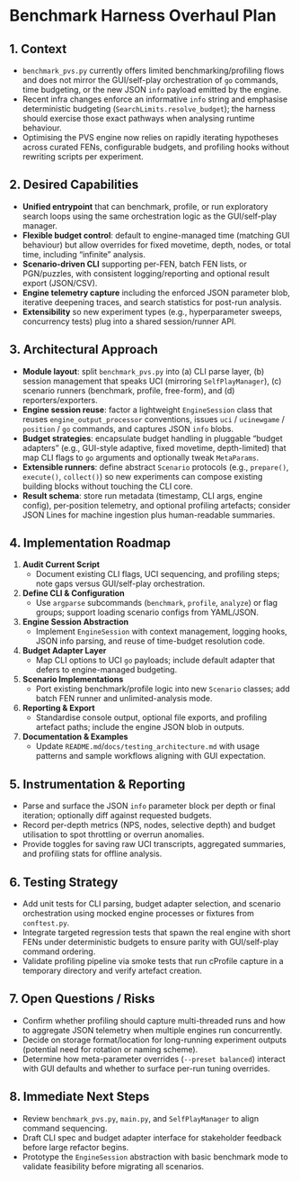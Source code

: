 # Benchmark Harness Overhaul Plan

## 1. Context
- `benchmark_pvs.py` currently offers limited benchmarking/profiling flows and does not mirror the GUI/self-play orchestration of `go` commands, time budgeting, or the new JSON `info` payload emitted by the engine.
- Recent infra changes enforce an informative `info` string and emphasise deterministic budgeting (`SearchLimits.resolve_budget`); the harness should exercise those exact pathways when analysing runtime behaviour.
- Optimising the PVS engine now relies on rapidly iterating hypotheses across curated FENs, configurable budgets, and profiling hooks without rewriting scripts per experiment.

## 2. Desired Capabilities
- **Unified entrypoint** that can benchmark, profile, or run exploratory search loops using the same orchestration logic as the GUI/self-play manager.
- **Flexible budget control**: default to engine-managed time (matching GUI behaviour) but allow overrides for fixed movetime, depth, nodes, or total time, including “infinite” analysis.
- **Scenario-driven CLI** supporting per-FEN, batch FEN lists, or PGN/puzzles, with consistent logging/reporting and optional result export (JSON/CSV).
- **Engine telemetry capture** including the enforced JSON parameter blob, iterative deepening traces, and search statistics for post-run analysis.
- **Extensibility** so new experiment types (e.g., hyperparameter sweeps, concurrency tests) plug into a shared session/runner API.

## 3. Architectural Approach
- **Module layout**: split `benchmark_pvs.py` into (a) CLI parse layer, (b) session management that speaks UCI (mirroring `SelfPlayManager`), (c) scenario runners (benchmark, profile, free-form), and (d) reporters/exporters.
- **Engine session reuse**: factor a lightweight `EngineSession` class that reuses `engine_output_processor` conventions, issues `uci` / `ucinewgame` / `position` / `go` commands, and captures JSON `info` blobs.
- **Budget strategies**: encapsulate budget handling in pluggable “budget adapters” (e.g., GUI-style adaptive, fixed movetime, depth-limited) that map CLI flags to `go` arguments and optionally tweak `MetaParams`.
- **Extensible runners**: define abstract `Scenario` protocols (e.g., `prepare()`, `execute()`, `collect()`) so new experiments can compose existing building blocks without touching the CLI core.
- **Result schema**: store run metadata (timestamp, CLI args, engine config), per-position telemetry, and optional profiling artefacts; consider JSON Lines for machine ingestion plus human-readable summaries.

## 4. Implementation Roadmap
1. **Audit Current Script**  
   - Document existing CLI flags, UCI sequencing, and profiling steps; note gaps versus GUI/self-play orchestration.
2. **Define CLI & Configuration**  
   - Use `argparse` subcommands (`benchmark`, `profile`, `analyze`) or flag groups; support loading scenario configs from YAML/JSON.
3. **Engine Session Abstraction**  
   - Implement `EngineSession` with context management, logging hooks, JSON info parsing, and reuse of time-budget resolution code.
4. **Budget Adapter Layer**  
   - Map CLI options to UCI `go` payloads; include default adapter that defers to engine-managed budgeting.
5. **Scenario Implementations**  
   - Port existing benchmark/profile logic into new `Scenario` classes; add batch FEN runner and unlimited-analysis mode.
6. **Reporting & Export**  
   - Standardise console output, optional file exports, and profiling artefact paths; include the engine JSON blob in outputs.
7. **Documentation & Examples**  
   - Update `README.md`/`docs/testing_architecture.md` with usage patterns and sample workflows aligning with GUI expectation.

## 5. Instrumentation & Reporting
- Parse and surface the JSON `info` parameter block per depth or final iteration; optionally diff against requested budgets.
- Record per-depth metrics (NPS, nodes, selective depth) and budget utilisation to spot throttling or overrun anomalies.
- Provide toggles for saving raw UCI transcripts, aggregated summaries, and profiling stats for offline analysis.

## 6. Testing Strategy
- Add unit tests for CLI parsing, budget adapter selection, and scenario orchestration using mocked engine processes or fixtures from `conftest.py`.
- Integrate targeted regression tests that spawn the real engine with short FENs under deterministic budgets to ensure parity with GUI/self-play command ordering.
- Validate profiling pipeline via smoke tests that run cProfile capture in a temporary directory and verify artefact creation.

## 7. Open Questions / Risks
- Confirm whether profiling should capture multi-threaded runs and how to aggregate JSON telemetry when multiple engines run concurrently.
- Decide on storage format/location for long-running experiment outputs (potential need for rotation or naming scheme).
- Determine how meta-parameter overrides (`--preset balanced`) interact with GUI defaults and whether to surface per-run tuning overrides.

## 8. Immediate Next Steps
- Review `benchmark_pvs.py`, `main.py`, and `SelfPlayManager` to align command sequencing.
- Draft CLI spec and budget adapter interface for stakeholder feedback before large refactor begins.
- Prototype the `EngineSession` abstraction with basic benchmark mode to validate feasibility before migrating all scenarios.
